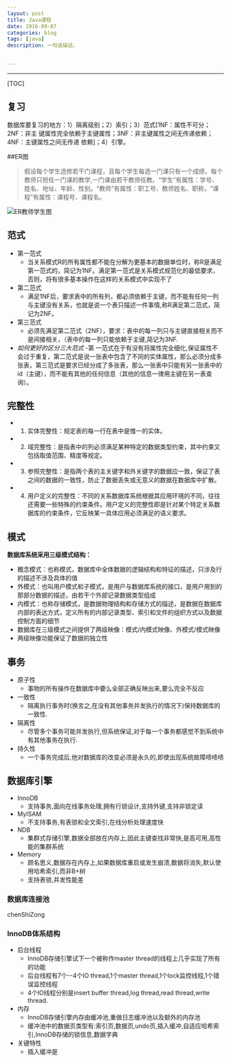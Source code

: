 ```yaml
---
layout: post
title: Java课程
date: 2016-09-07
categories: blog
tags: [java]
description: 一句话描述。


---
```


---
[TOC]

## 复习
数据库要复习的地方：1）隔离级别；2）索引；3）范式[1NF：属性不可分；2NF：非主
键属性完全依赖于主键属性；3NF：非主键属性之间无传递依赖；4NF：主键属性之间无传递
依赖]；4）引擎。


##ER图
> 假设每个学生选修若干门课程，且每个学生每选一门课只有一个成绩，每个教师只担任一门课的教学,一门课由若干教师任教。“学生”有属性：学号、姓名、地址、年龄、性别。“教师”有属性：职工号、教师姓名、职称，“课程”有属性：课程号、课程名。

![ER教师学生图][1]

## 范式

- 第一范式
    - 当关系模式R的所有属性都不能在分解为更基本的数据单位时，称R是满足第一范式的，简记为1NF。满足第一范式是关系模式规范化的最低要求，否则，将有很多基本操作在这样的关系模式中实现不了
- 第二范式
    - 满足1NF后，要求表中的所有列，都必须依赖于主键，而不能有任何一列与主键没有关系，也就是说一个表只描述一件事情,称R满足第二范式，简记为2NF。
- 第三范式
    - 必须先满足第二范式（2NF），要求：表中的每一列只与主键直接相关而不是间接相关，（表中的每一列只能依赖于主键,简记为3NF.
- *如何更好的区分三大范式*
    -第 一范式在于有没有将属性完全细化,保证属性不会过于重复，第二范式是说一张表中包含了不同的实体属性，那么必须分成多张表，第三范式是要求已经分成了多张表，那么一张表中只能有另一张表中的id（主键），而不能有其他的任何信息（其他的信息一律用主键在另一表查询）。

## 完整性

- 1) 实体完整性：规定表的每一行在表中是惟一的实体。
- 2) 域完整性：是指表中的列必须满足某种特定的数据类型约束，其中约束又包括取值范围、精度等规定。
- 3) 参照完整性：是指两个表的主关键字和外关键字的数据应一致，保证了表之间的数据的一致性，防止了数据丢失或无意义的数据在数据库中扩散。
- 4) 用户定义的完整性：不同的关系数据库系统根据其应用环境的不同，往往还需要一些特殊的约束条件。用户定义的完整性即是针对某个特定关系数据库的约束条件，它反映某一具体应用必须满足的语义要求。


## 模式

**数据库系统采用三级模式结构：**

- 概念模式：也称模式，数据库中全体数据的逻辑结构和特征的描述，只涉及行的描述不涉及具体的值
- 外模式：也叫用户模式和子模式，是用户与数据库系统的接口，是用户用到的那部分数据的描述，由若干个外部记录数据类型组成
- 内模式：也称存储模式，是数据物理结构和存储方式的描述，是数据在数据库内部的表达方式，定义所有的内部记录类型、索引和文件的组织方式以及数据控制方面的细节
- 数据库在三级模式之间提供了两级映像：模式/内模式映像、外模式/模式映像
- 两级映像功能保证了数据的独立性


## 事务
- 原子性
    - 事物的所有操作在数据库中要么全部正确反映出来,要么完全不反应
- 一致性
    - 隔离执行事务时(换言之,在没有其他事务并发执行的情况下)保持数据库的一致性.
- 隔离性
    - 尽管多个事务可能并发执行,但系统保证,对于每一个事务都感觉不到系统中有其他事务在执行.
- 持久性
    - 一个事务完成后,他对数据库的改变必须是永久的,即使出现系统故障啧啧啧
      ​      
## 数据库引擎
- InnoDB
    - 支持事务,面向在线事务处理,拥有行锁设计,支持外键,支持非锁定读
- MyISAM
    - 不支持事务,有表锁和全文索引,在线分析处理速度快
- NDB
    - 集群式存储引擎,数据全部放在内存上,因此主键查找非常快,是高可用,高性能的集群系统
- Memory
    - 顾名思义,数据存在内存上,如果数据库重启或发生崩溃,数据将消失,默认使用哈希索引,而非B+树
    - 支持表锁,并发性能差

### 数据库连接池

chenShiZong


### InnoDB体系结构
- 后台线程
    - InnoDB存储引擎试下一个被称作master thread的线程上几乎实现了所有的功能
    - 后台线程有7个--4个IO thread,1个master thread,1个lock监控线程,1个错误监控线程
    - 4个IO线程分别是insert buffer thread,log thread,read thread,write thread.
- 内存
    - InnoDB存储引擎内存由缓冲池,重做日志缓冲池以及额外的内存池
    - 缓冲池中的数据页类型有:索引页,数据页,undo页,插入缓冲,自适应哈希索引,InnoDB存储的锁信息,数据字典
- 关键特性
    - 插入缓冲是


[1]: http://ocp77h2r6.bkt.clouddn.com/%E4%BA%8C%E5%9B%BE.png